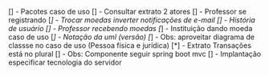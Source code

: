 [] - Pacotes caso de uso
[] - Consultar extrato 2 atores
[] - Professor se registrando
[*] - Trocar moedas inverter notificações de e-mail
[] - História de usuário
[] - Professor recebendo moedas
[*] - Instituição dando moeda caso de uso
[*] - Notação da uml (versão)
[*] - Obs: aproveitar diagrama de classse no caso de uso (Pessoa física e jurídica)
[*] - Extrato Transações está no plural
[] - Obs: Componente seguir spring boot mvc
[] - Implantação especificar tecnologia do servidor